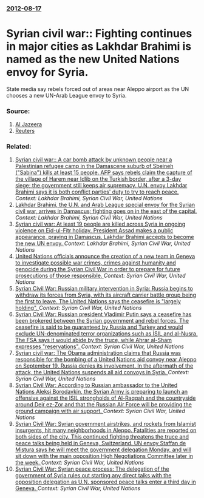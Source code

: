 ### [2012-08-17](/news/2012/08/17/index.md)

# Syrian civil war:: Fighting continues in major cities as Lakhdar Brahimi is named as the new United Nations envoy for Syria. 

State media say rebels forced out of areas near Aleppo airport as the UN chooses a new UN-Arab League envoy to Syria.


### Source:

1. [Al Jazeera](http://www.aljazeera.com/news/middleeast/2012/08/2012817112413251884.html)
2. [Reuters](http://www.reuters.com/article/2012/08/17/us-syria-crisis-idUSBRE8610SH20120817)

### Related:

1. [Syrian civil war:: A car bomb attack by unknown people near a Palestinian refugee camp in the Damascene suburb of Sbeineh ("Sabina") kills at least 15 people. AFP says rebels claim the capture of the village of Harem near Idlib on the Turkish border, after a 3-day siege; the government still keeps air supremacy. U.N. envoy Lakhdar Brahimi says it is both conflict parties' duty to try to reach peace. ](/news/2012/09/2/syrian-civil-war-a-car-bomb-attack-by-unknown-people-near-a-palestinian-refugee-camp-in-the-damascene-suburb-of-sbeineh-sabina-kills-a.md) _Context: Lakhdar Brahimi, Syrian Civil War, United Nations_
2. [Lakhdar Brahimi, the U.N. and Arab League special envoy for the Syrian civil war, arrives in Damascus; fighting goes on in the east of the capital. ](/news/2012/09/13/lakhdar-brahimi-the-u-n-and-arab-league-special-envoy-for-the-syrian-civil-war-arrives-in-damascus-fighting-goes-on-in-the-east-of-the-c.md) _Context: Lakhdar Brahimi, Syrian Civil War, United Nations_
3. [Syrian civil war: At least 19 people are killed across Syria in ongoing violence on Eid-ul-Fitr holiday. President Assad makes a public appearance, praying in Damascus. Lakhdar Brahimi accepts to become the new UN envoy. ](/news/2012/08/19/syrian-civil-war-at-least-19-people-are-killed-across-syria-in-ongoing-violence-on-eid-ul-fitr-holiday-president-assad-makes-a-public-appe.md) _Context: Lakhdar Brahimi, Syrian Civil War, United Nations_
4. [United Nations officials announce the creation of a new team in Geneva to investigate possible war crimes, crimes against humanity and genocide during the Syrian Civil War in order to prepare for future prosecutions of those responsible. ](/news/2017/02/16/united-nations-officials-announce-the-creation-of-a-new-team-in-geneva-to-investigate-possible-war-crimes-crimes-against-humanity-and-genoc.md) _Context: Syrian Civil War, United Nations_
5. [Syrian Civil War: Russian military intervention in Syria: Russia begins to withdraw its forces from Syria, with its aircraft carrier battle group being the first to leave. The United Nations says the ceasefire is "largely holding". ](/news/2017/01/6/syrian-civil-war-russian-military-intervention-in-syria-russia-begins-to-withdraw-its-forces-from-syria-with-its-aircraft-carrier-battle.md) _Context: Syrian Civil War, United Nations_
6. [Syrian Civil War: Russian president Vladimir Putin says a ceasefire has been brokered between the Syrian government and rebel forces. The ceasefire is said to be guaranteed by Russia and Turkey and would exclude UN-denominated terror organizations such as ISIL and al-Nusra. The FSA says it would abide by the truce, while Ahrar al-Sham expresses "reservations". ](/news/2016/12/29/syrian-civil-war-russian-president-vladimir-putin-says-a-ceasefire-has-been-brokered-between-the-syrian-government-and-rebel-forces-the-ce.md) _Context: Syrian Civil War, United Nations_
7. [Syrian civil war: The Obama administration claims that Russia was responsible for the bombing of a United Nations aid convoy near Aleppo on September 19. Russia denies its involvement. In the aftermath of the attack, the United Nations suspends all aid convoys in Syria. ](/news/2016/09/21/syrian-civil-war-the-obama-administration-claims-that-russia-was-responsible-for-the-bombing-of-a-united-nations-aid-convoy-near-aleppo-on.md) _Context: Syrian Civil War, United Nations_
8. [Syrian Civil War: According to Russian ambassador to the United Nations Aleksi Borodavkin, the Syrian Army is preparing to launch an offensive against the ISIL strongholds of Al-Raqqah and the countryside around Deir ez-Zor and that the Russian Air Force will be providing the ground campaign with air support. ](/news/2016/04/29/syrian-civil-war-according-to-russian-ambassador-to-the-united-nations-aleksi-borodavkin-the-syrian-army-is-preparing-to-launch-an-offensi.md) _Context: Syrian Civil War, United Nations_
9. [Syrian Civil War: Syrian government airstrikes, and rockets from Islamist insurgents, hit many neighborhoods in Aleppo. Fatalities are reported on both sides of the city. This continued fighting threatens the truce and peace talks being held in Geneva, Switzerland. UN envoy Staffan de Mistura says he will meet the government delegation Monday, and will sit down with the main opposition High Negotiations Committee later in the week. ](/news/2016/04/16/syrian-civil-war-syrian-government-airstrikes-and-rockets-from-islamist-insurgents-hit-many-neighborhoods-in-aleppo-fatalities-are-repor.md) _Context: Syrian Civil War, United Nations_
10. [Syrian Civil War: Syrian peace process: The delegation of the government of Syria rules out starting any direct talks with the opposition delegation as U.N. sponsored peace talks enter a third day in Geneva. ](/news/2016/03/16/syrian-civil-war-syrian-peace-process-the-delegation-of-the-government-of-syria-rules-out-starting-any-direct-talks-with-the-opposition-de.md) _Context: Syrian Civil War, United Nations_

